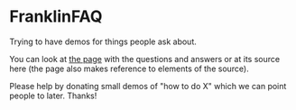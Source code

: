 # FranklinFAQ

Trying to have demos for things people ask about.

You can look at [the page](https://github.com/tlienart/Franklin.jl/tree/master/demos) with the questions and answers or at its source here (the page also makes reference to elements of the source).

Please help by donating small demos of "how to do X" which we can point people to later. Thanks!
